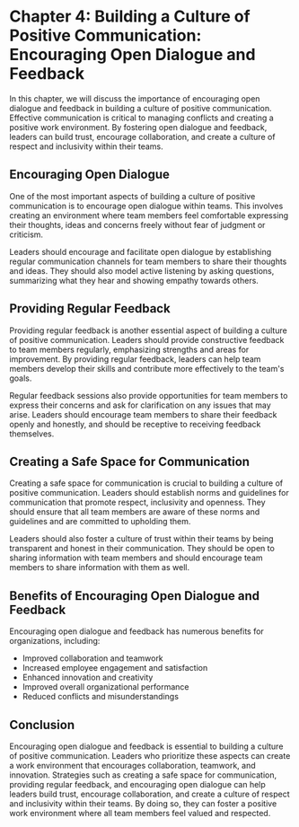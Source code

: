 Chapter 4: Building a Culture of Positive Communication: Encouraging Open Dialogue and Feedback
===============================================================================================

In this chapter, we will discuss the importance of encouraging open dialogue and feedback in building a culture of positive communication. Effective communication is critical to managing conflicts and creating a positive work environment. By fostering open dialogue and feedback, leaders can build trust, encourage collaboration, and create a culture of respect and inclusivity within their teams.

Encouraging Open Dialogue
-------------------------

One of the most important aspects of building a culture of positive communication is to encourage open dialogue within teams. This involves creating an environment where team members feel comfortable expressing their thoughts, ideas and concerns freely without fear of judgment or criticism.

Leaders should encourage and facilitate open dialogue by establishing regular communication channels for team members to share their thoughts and ideas. They should also model active listening by asking questions, summarizing what they hear and showing empathy towards others.

Providing Regular Feedback
--------------------------

Providing regular feedback is another essential aspect of building a culture of positive communication. Leaders should provide constructive feedback to team members regularly, emphasizing strengths and areas for improvement. By providing regular feedback, leaders can help team members develop their skills and contribute more effectively to the team's goals.

Regular feedback sessions also provide opportunities for team members to express their concerns and ask for clarification on any issues that may arise. Leaders should encourage team members to share their feedback openly and honestly, and should be receptive to receiving feedback themselves.

Creating a Safe Space for Communication
---------------------------------------

Creating a safe space for communication is crucial to building a culture of positive communication. Leaders should establish norms and guidelines for communication that promote respect, inclusivity and openness. They should ensure that all team members are aware of these norms and guidelines and are committed to upholding them.

Leaders should also foster a culture of trust within their teams by being transparent and honest in their communication. They should be open to sharing information with team members and should encourage team members to share information with them as well.

Benefits of Encouraging Open Dialogue and Feedback
--------------------------------------------------

Encouraging open dialogue and feedback has numerous benefits for organizations, including:

* Improved collaboration and teamwork
* Increased employee engagement and satisfaction
* Enhanced innovation and creativity
* Improved overall organizational performance
* Reduced conflicts and misunderstandings

Conclusion
----------

Encouraging open dialogue and feedback is essential to building a culture of positive communication. Leaders who prioritize these aspects can create a work environment that encourages collaboration, teamwork, and innovation. Strategies such as creating a safe space for communication, providing regular feedback, and encouraging open dialogue can help leaders build trust, encourage collaboration, and create a culture of respect and inclusivity within their teams. By doing so, they can foster a positive work environment where all team members feel valued and respected.


